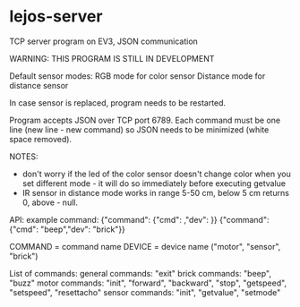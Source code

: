 # lejos-server
TCP server program on EV3, JSON communication

WARNING: THIS PROGRAM IS STILL IN DEVELOPMENT


Default sensor modes:
RGB mode for color sensor
Distance mode for distance sensor

In case sensor is replaced, program needs to be restarted.

Program accepts JSON over TCP port 6789. Each command must be one line (new line - new command) so JSON needs to be minimized (white space removed).

NOTES: 
- don't worry if the led of the color sensor doesn't change color when you set different mode - it will do so immediately before executing getvalue
- IR sensor in distance mode works in range 5-50 cm, below 5 cm returns 0, above - null.

API:
example command:
{"command": {"cmd": <COMMAND>,"dev": <DEVICE>}}
{"command": {"cmd": "beep","dev": "brick"}}

COMMAND = command name
DEVICE = device name ("motor", "sensor", "brick")

List of commands:
general commands:
"exit"
brick commands:
"beep", "buzz"
motor commands:
"init", "forward", "backward", "stop", "getspeed", "setspeed", "resettacho"
sensor commands:
"init", "getvalue", "setmode"
